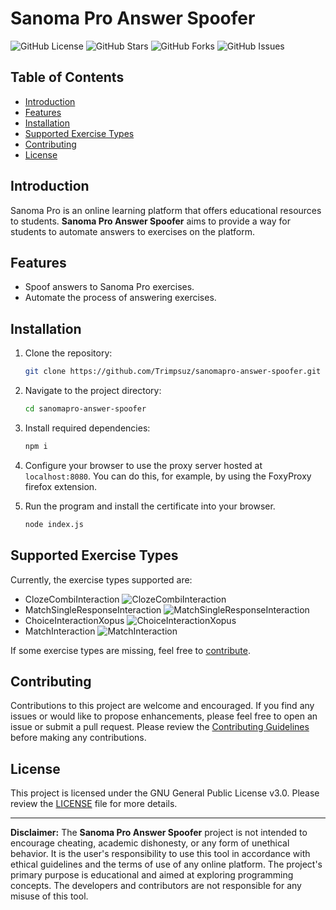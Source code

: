 # Sanoma Pro Answer Spoofer

![GitHub License](https://img.shields.io/github/license/Trimpsuz/sanomapro-answer-spoofer)
![GitHub Stars](https://img.shields.io/github/stars/Trimpsuz/sanomapro-answer-spoofer)
![GitHub Forks](https://img.shields.io/github/forks/Trimpsuz/sanomapro-answer-spoofer)
![GitHub Issues](https://img.shields.io/github/issues/Trimpsuz/sanomapro-answer-spoofer)

## Table of Contents

- [Introduction](#introduction)
- [Features](#features)
- [Installation](#installation)
- [Supported Exercise Types](#supported-exercise-types)
- [Contributing](#contributing)
- [License](#license)

## Introduction

Sanoma Pro is an online learning platform that offers educational resources to students. **Sanoma Pro Answer Spoofer** aims to provide a way for students to automate answers to exercises on the platform.

## Features

- Spoof answers to Sanoma Pro exercises.
- Automate the process of answering exercises.

## Installation

1. Clone the repository:

   ```sh
   git clone https://github.com/Trimpsuz/sanomapro-answer-spoofer.git
   ```

2. Navigate to the project directory:

   ```sh
   cd sanomapro-answer-spoofer
   ```

3. Install required dependencies:
   ```sh
   npm i
   ```
4. Configure your browser to use the proxy server hosted at `localhost:8080`. You can do this, for example, by using the FoxyProxy firefox extension.

5. Run the program and install the certificate into your browser.
   ```sh
   node index.js
   ```

## Supported Exercise Types

Currently, the exercise types supported are:

- ClozeCombiInteraction
  ![ClozeCombiInteraction](https://img.trimpsuz.dev/i/ma98d.png)
- MatchSingleResponseInteraction
  ![MatchSingleResponseInteraction](https://img.trimpsuz.dev/i/y9oos.png)
- ChoiceInteractionXopus
  ![ChoiceInteractionXopus](https://img.trimpsuz.dev/i/ro2ls.png)
- MatchInteraction
  ![MatchInteraction](https://img.trimpsuz.dev/i/oyeeu.png)

If some exercise types are missing, feel free to [contribute](#contributing).

## Contributing

Contributions to this project are welcome and encouraged. If you find any issues or would like to propose enhancements, please feel free to open an issue or submit a pull request. Please review the [Contributing Guidelines](CONTRIBUTING.md) before making any contributions.

## License

This project is licensed under the GNU General Public License v3.0. Please review the [LICENSE](LICENSE) file for more details.

---

**Disclaimer:** The **Sanoma Pro Answer Spoofer** project is not intended to encourage cheating, academic dishonesty, or any form of unethical behavior. It is the user's responsibility to use this tool in accordance with ethical guidelines and the terms of use of any online platform. The project's primary purpose is educational and aimed at exploring programming concepts. The developers and contributors are not responsible for any misuse of this tool.
